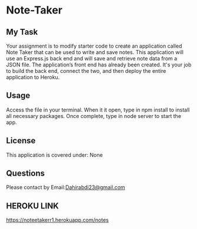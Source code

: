 # Note-Taker


## My Task

Your assignment is to modify starter code to create an application called Note Taker that can be used to write and save notes. This application will use an Express.js back end and will save and retrieve note data from a JSON file.
The application’s front end has already been created. It's your job to build the back end, connect the two, and then deploy the entire application to Heroku.

## Usage
Access the file in your terminal. When it it open, type in npm install to install all necessary packages. Once complete, type in node server to start the app.


## License
This application is covered under: None

## Questions
Please contact by Email:Dahirabdi23@gmail.com

## HEROKU LINK
https://noteetakerr1.herokuapp.com/notes